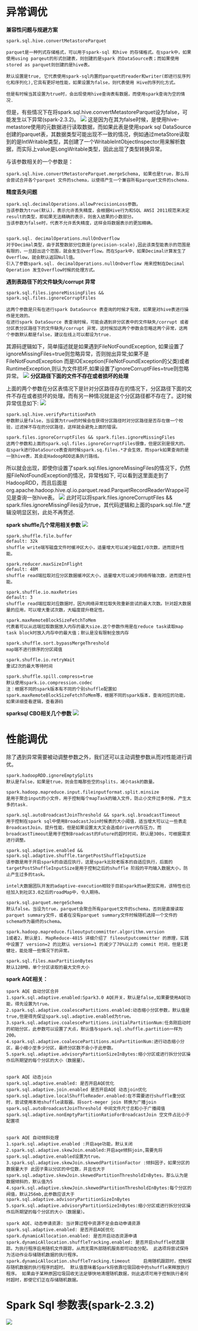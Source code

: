# 异常调优
**兼容性问题与规避方案**
```
spark.sql.hive.convertMetastoreParquet

parquet是一种列式存储格式，可以用于spark-sql 和hive 的存储格式。在spark中，如果使用using parqeut的形式创建表，则创建的是spark 的DataSource表；而如果使用stored as parquet则创建的是hive表。

默认设置是true, 它代表使用spark-sql内置的parquet的reader和writer(即进行反序列化和序列化),它具有更好地性能，如果设置为false，则代表使用 Hive的序列化方式。

但是有时候当其设置为true时，会出现使用hive查询表有数据，而使用spark查询为空的情况.
```

但是，有些情况下在将spark.sql.hive.convertMetastoreParquet设为false，可能发生以下异常(spark-2.3.2)。
![](https://files.mdnice.com/user/37771/7157ba0f-7ba2-44be-8a4f-382ba9b6694d.png)
这是因为在其为false时候，是使用hive-metastore使用的元数据进行读取数据，而如果此表是使用spark sql DataSource创建的parquet表，其数据类型可能出现不一致的情况，例如通过metaStore读取到的是IntWritable类型，其创建了一个WritableIntObjectInspector用来解析数据，而实际上value是LongWritable类型，因此出现了类型转换异常。

与该参数相关的一个参数是：
```
spark.sql.hive.convertMetastoreParquet.mergeSchema, 如果也是true，那么将会尝试合并各个parquet 文件的schema，以使得产生一个兼容所有parquet文件的schema.
```

**精度丢失问题**
```
spark.sql.decimalOperations.allowPrecisionLoss参数。
当该参数为true(默认)，表示允许丢失精度，会根据Hive行为和SQL ANSI 2011规范来决定result的类型，即如果无法精确的表示，则舍入结果的小数部分。
当该参数为false时，代表不允许丢失精度，这样会将数据表示的更加精确。


spark.sql. decimalOperations.nullOnOverflow
对于Decimal类型，由于其整数部分位数是(precision-scale),因此该类型能表示的范围是有限的，一旦超出这个范围，就会发生Overflow。而在Spark中，如果Decimal计算发生了Overflow，就会默认返回Null值。
引入了参数spark.sql. decimalOperations.nullOnOverflow 用来控制在Decimal Operation 发生Overflow时候的处理方式。
```
**遇到表路径下的文件缺失/corrupt 异常**

```
spark.sql.files.ignoreMissingFiles && spark.sql.files.ignoreCorruptFiles

这两个参数是只有在进行spark DataSource 表查询的时候才有效，如果是对hive表进行操作是无效的。
在进行spark DataSource 表查询时候，可能会遇到非分区表中的文件缺失/corrupt 或者分区表分区路径下的文件缺失/corrupt 异常，这时候加这两个参数会忽略这两个异常，这两个参数默认都是false，建议在线上可以都设为true.
```
其源码逻辑如下，简单描述就是如果遇到FileNotFoundException, 如果设置了ignoreMissingFiles=true则忽略异常，否则抛出异常;如果不是FileNotFoundException 而是IOException(FileNotFoundException的父类)或者RuntimeException,则认为文件损坏,如果设置了ignoreCorruptFiles=true则忽略异常。
![](https://files.mdnice.com/user/37771/88d9eb84-4879-4533-a8ac-7d6ac939e928.png)
**分区路径下面的文件不存在或者损坏的处理**

上面的两个参数在分区表情况下是针对分区路径存在的情况下，分区路径下面的文件不存在或者损坏的处理。而有另一种情况就是这个分区路径都不存在了。这时候异常信息如下:
![](https://files.mdnice.com/user/37771/7ab18a3a-2541-4848-820e-97b86da4d533.png)
```
spark.sql.hive.verifyPartitionPath
参数默认是false，当设置为true的时候会在获得分区路径时对分区路径是否存在做一个校验，过滤掉不存在的分区路径，这样就会避免上面的错误。

spark.files.ignoreCorruptFiles && spark.files.ignoreMissingFiles
这两个参数和上面的spark.sql.files.ignoreCorruptFiles很像，但是区别是很大的。在spark进行DataSource表查询时候spark.sq.files.*才会生效，而spark如果查询的是一张hive表，其会走HadoopRDD这条执行路线。
```
所以就会出现，即使你设置了spark.sql.files.ignoreMissingFiles的情况下，仍然报FileNotFoundException的情况，异常栈如下, 可以看到这里面走到了HadoopRDD，而且后面是org.apache.hadoop.hive.ql.io.parquet.read.ParquetRecordReaderWrappe可见是查询一张hive表。
![](https://files.mdnice.com/user/37771/9773f675-d92e-4374-a18f-506820a95728.png)
此时可以将spark.files.ignoreCorruptFiles && spark.files.ignoreMissingFiles设为true，其代码逻辑和上面的spark.sql.file.*逻辑没明显区别，此处不再赘述.

**spark shuffle几个常用相关参数**
![](https://files.mdnice.com/user/37771/76a4ffbc-93d6-4372-ba06-8277426b0f00.png)
```
spark.shuffle.file.buffer
default: 32k
shuffle write端写磁盘文件时缓冲区大小，适量增大可以减少磁盘I/O次数，进而提升性能。

spark.reducer.maxSizeInFlight
default: 48M
shuffle read端拉取对应分区数据缓冲区大小，适量增大可以减少网络传输次数，进而提升性能。

spark.shuffle.io.maxRetries
default: 3
shuffle read端拉取对应数据时，因为网络异常拉取失败重新尝试的最大次数。针对超大数据量的应用，可以增大重试次数，大幅度提升稳定性。

spark.maxRemoteBlockSizeFetchToMem
代表着可以从远端拉取数据放入内存的最大size.这个参数作用是在reduce task读取map task block时放入内存中的最大值；默认是没有限制全放内存

spark.shuffle.sort.bypassMergeThreshold 
map端不进行排序的分区阈值

spark.shuffle.io.retryWait
重试2次的最大等待时间

spark.shuffle.spill.compress=true
默认使用spark.io.compression.codec
注：根据不同的spark版本有不同的个别shuffle配置如spark.maxRemoteBlockSizeFetchToMem等，根据不同的spark版本，查询对应的功能，如果详细查看逻辑，查看源码
```
**sparksql CBO相关几个参数**
![](https://files.mdnice.com/user/37771/03883297-bbdd-410a-9d51-9e55407ef484.png)

# 性能调优
除了遇到异常需要被动调整参数之外，我们还可以主动调整参数从而对性能进行调优。

```
spark.hadoopRDD.ignoreEmptySplits
默认是false，如果是true，则会忽略那些空的splits，减小task的数量。

spark.hadoop.mapreduce.input.fileinputformat.split.minsize
是用于聚合input的小文件，用于控制每个mapTask的输入文件，防止小文件过多时候，产生太多的task.

spark.sql.autoBroadcastJoinThreshold && spark.sql.broadcastTimeout
用于控制在spark sql中使用BroadcastJoin时候表的大小阈值，适当增大可以让一些表走BroadcastJoin，提升性能，但是如果设置太大又会造成driver内存压力，而broadcastTimeout是用于控制Broadcast的Future的超时时间，默认是300s，可根据需求进行调整。

spark.sql.adaptive.enabled && spark.sql.adaptive.shuffle.targetPostShuffleInputSize
该参数是用于开启spark的自适应执行，这是spark比较老版本的自适应执行，后面的targetPostShuffleInputSize是用于控制之后的shuffle 阶段的平均输入数据大小，防止产生过多的task。

intel大数据团队开发的adaptive-execution相较于目前spark的ae更加实用，该特性也已经加入到社区3.0之后的roadMap中，令人期待。

spark.sql.parquet.mergeSchema
默认false。当设为true，parquet会聚合所有parquet文件的schema，否则是直接读取parquet summary文件，或者在没有parquet summary文件时候随机选择一个文件的schema作为最终的schema。

spark.hadoop.mapreduce.fileoutputcommitter.algorithm.version
1或者2，默认是1. MapReduce-4815 详细介绍了 fileoutputcommitter 的原理，实践中设置了 version=2 的比默认 version=1 的减少了70%以上的 commit 时间，但是1更健壮，能处理一些情况下的异常。

spark.sql.files.maxPartitionBytes
默认128MB，单个分区读取的最大文件大小
```
**spark AQE相关：**

```
spark AQE 自动分区合并
1.spark.sql.adaptive.enabled:Spark3.0 AQE开关，默认是false,如果要使用AQE功能，得先设置为true。
2.spark.sql.adaptive.coalescePartitions.enabled:动态缩小分区参数，默认值是true,但是得先保证spark.sql.adaptive.enabled为true。
3.spark.sql.adaptive.coalescePartitions.initialPartitionNum:任务刚启动时的初始分区，此参数可以设置了大点，默认值与spark.sql.shuffle.partition一样为200。
4.spark.sql.adaptive.coalescePartitions.minPartitionNum:进行动态缩小分区，最小缩小至多少分区，最终分区数不会小于此参数。
5.spark.sql.adaptive.advisoryPartitionSizeInBytes:缩小分区或进行拆分分区操作后所期望的每个分区的大小（数据量）。


spark AQE 动态join
spark.sql.adaptive.enabled: 是否开启AQE优化
spark.sql.adaptive.join.enabled 是否开启AQE 动态join优化
spark.sql.adaptive.localShuffleReader.enabled:在不需要进行shuffle重分区时，尝试使用本地shuffle读取器。将sort-meger join 转换为广播join
spark.sql.autoBroadcastJoinThreshold 中间文件尺寸总和小于广播阈值
spark.sql.adaptive.nonEmptyPartitionRatioForBroadcastJoin 空文件占比小于配置项


spark AQE 自动倾斜处理
1.spark.sql.adaptive.enabled :开启aqe功能，默认关闭
2.spark.sql.adaptive.skewJoin.enabled:开启aqe倾斜join,需要先将spark.sql.adaptive.enabled设置为true。
3.spark.sql.adaptive.skewJoin.skewedPartitionFactor :倾斜因子，如果分区的数据量大于 此因子乘以分区的中位数，并且也大于spark.sql.adaptive.skewJoin.skewedPartitionThresholdInBytes，那么认为是数据倾斜的，默认值为5
4.spark.sql.adaptive.skewJoin.skewedPartitionThresholdInBytes:每个分区的阀值，默认256mb,此参数应该大于spark.sql.adaptive.advisoryPartitionSizeInBytes
5.spark.sql.adaptive.advisoryPartitionSizeInBytes:缩小分区或进行拆分分区操作后所期望的每个分区的大小（数据量）。

spark AQE、动态申请资源: 当计算过程中资源不足会自动申请资源
spark.sql.adaptive.enabled: 是否开启AQE优化
spark.dynamicAllocation.enabled: 是否开启动态资源申请
spark.dynamicAllocation.shuffleTracking.enabled: 是否开启shuffle状态跟踪。为执行程序启用随机文件跟踪，从而无需外部随机服务即可动态分配。 此选项将尝试保持为活动作业存储随机数据的执行程序。
spark.dynamicAllocation.shuffleTracking.timeout		启用随机跟踪时，控制保存随机数据的执行程序的超时。 默认值意味着Spark将依靠垃圾回收中的shuffle来释放执行程序。 如果由于某种原因垃圾回收无法足够快地清理随机数据，则此选项可用于控制执行者何时超时，即使它们正在存储随机数据。
```
# Spark Sql 参数表(spark-2.3.2)
![](https://files.mdnice.com/user/37771/3e67b2cb-357e-404c-bfab-a2be86b6bf2b.png)



